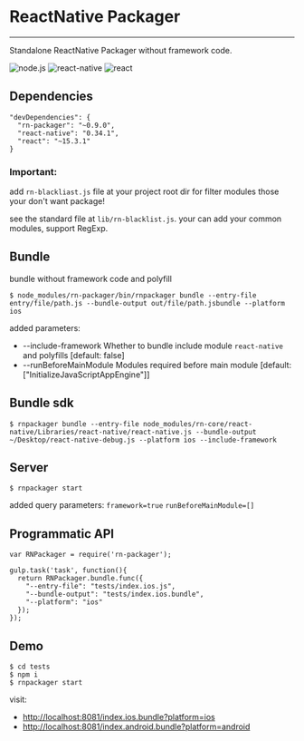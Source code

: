 # ReactNative Packager
---

Standalone ReactNative Packager without framework code.

![node.js](https://img.shields.io/badge/node.js-%3E=_4.0.0-green.svg?style=flat-square)
![react-native](https://img.shields.io/badge/react--native-%3D_0.34.1-green.svg)
![react](https://img.shields.io/badge/react-~_15.3.1-green.svg)

## Dependencies

```
"devDependencies": {
  "rn-packager": "~0.9.0",
  "react-native": "0.34.1",
  "react": "~15.3.1"
}
```
### Important: 
add `rn-blackliast.js` file at your project root dir for filter modules those your don't want package!

see the standard file at `lib/rn-blacklist.js`. your can add your common modules, support RegExp.

## Bundle

bundle without framework code and polyfill

```
$ node_modules/rn-packager/bin/rnpackager bundle --entry-file  entry/file/path.js --bundle-output out/file/path.jsbundle --platform ios
```

added parameters:

*  --include-framework  Whether to bundle include module `react-native` and polyfills   [default: false]
*  --runBeforeMainModule  Modules required before main module                           [default: ["InitializeJavaScriptAppEngine"]]


## Bundle sdk

```
$ rnpackager bundle --entry-file node_modules/rn-core/react-native/Libraries/react-native/react-native.js --bundle-output ~/Desktop/react-native-debug.js --platform ios --include-framework
```

## Server

```
$ rnpackager start
```

added query parameters: `framework=true` `runBeforeMainModule=[]`

## Programmatic API
```
var RNPackager = require('rn-packager');

gulp.task('task', function(){
  return RNPackager.bundle.func({
    "--entry-file": "tests/index.ios.js",
    "--bundle-output": "tests/index.ios.bundle",
    "--platform": "ios"
  });
});
```

## Demo

```
$ cd tests
$ npm i
$ rnpackager start
```

visit:

* [http://localhost:8081/index.ios.bundle?platform=ios](http://localhost:8081/index.ios.bundle?platform=ios)
* [http://localhost:8081/index.android.bundle?platform=android](http://localhost:8081/index.android.bundle?platform=android)
